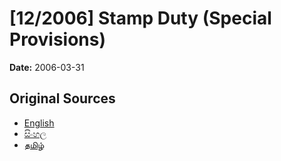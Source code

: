 # [12/2006] Stamp Duty  (Special Provisions)

**Date:** 2006-03-31

## Original Sources

- [English](https://documents.gov.lk/view/acts/2006/3/12-2006_E.pdf)
- [සිංහල](https://documents.gov.lk/view/acts/2006/3/12-2006_S.pdf)
- [தமிழ்](https://documents.gov.lk/view/acts/2006/3/12-2006_T.pdf)
